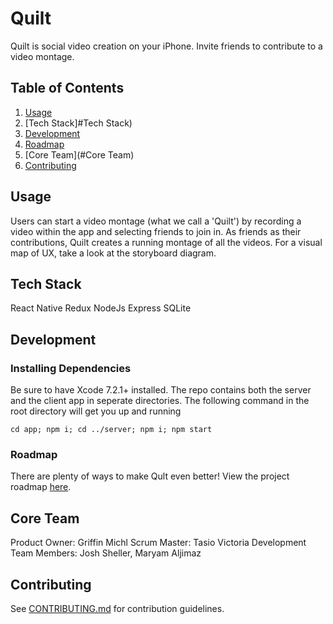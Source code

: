 # Quilt

Quilt is social video creation on your iPhone. Invite friends to contribute to a video montage.

## Table of Contents
1. [Usage](#Usage)
2. [Tech Stack]#Tech Stack)
3. [Development](#Development)
4. [Roadmap](#Roadmap)
5. [Core Team](#Core Team)
6. [Contributing](#Contributing)

## Usage
Users can start a video montage (what we call a 'Quilt') by recording a video within the app and selecting friends to join in. As friends as their contributions, Quilt creates a running montage of all the videos. For a visual map of UX, take a look at the storyboard diagram.

## Tech Stack
React Native
Redux
NodeJs
Express
SQLite

## Development
### Installing Dependencies
Be sure to have Xcode 7.2.1+ installed. The repo contains both the server and the client app in seperate directories. The following command in the root directory will get you up and running
```
cd app; npm i; cd ../server; npm i; npm start
```
### Roadmap
There are plenty of ways to make Qult even better! View the project roadmap [here](https://github.com/gelatinous-toboggan/gelatinous-toboggan/issues).

## Core Team
Product Owner: Griffin Michl
Scrum Master: Tasio Victoria
Development Team Members: Josh Sheller, Maryam Aljimaz

## Contributing
See [CONTRIBUTING.md](CONTRIBUTING.md) for contribution guidelines.

